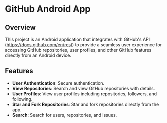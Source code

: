 
# GitHub Android App

## Overview

This project is an Android application that integrates with GitHub's API (https://docs.github.com/en/rest) to provide a seamless user experience for accessing GitHub repositories, user profiles, and other GitHub features directly from an Android device.

## Features

- **User Authentication**: Secure authentication.
- **View Repositories**: Search and view GitHub repositories with details.
- **User Profiles**: View user profiles including repositories, followers, and following.
- **Star and Fork Repositories**: Star and fork repositories directly from the app.
- **Search**: Search for users, repositories, and issues.
